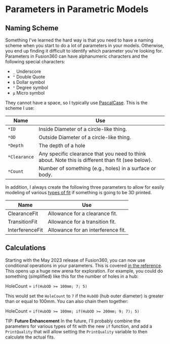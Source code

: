 # Parameters in Parametric Models

## Naming Scheme

Something I've learned the hard way is that you need to have a naming scheme
when you start to do a lot of parameters in your models. Otherwise, you end up
finding it difficult to identify which parameter you're looking for. Parameters
in Fusion360 can have alphanumeric characters and the following special
characters:

* `_` Underscore
* `"` Double Quote
* `$` Dollar symbol
* `°` Degree symbol
* `µ` Micro symbol

They cannot have a space, so I typically use
[PascalCase](https://en.wikipedia.org/wiki/Camel_case). This is the scheme I
use:

| Name         | Use                                                                                               |
| ------------ | ------------------------------------------------------------------------------------------------- |
| `*ID`        | Inside Diameter of a circle-like thing.                                                           |
| `*OD`        | Outside Diameter of a circle-like thing.                                                          |
| `*Depth`     | The depth of a hole                                                                               |
| `*Clearance` | Any specific clearance that you need to think about. Note this is different than fit (see below). |
| `*Count`     | Number of something (e.g., holes) in a surface or body.                                           |


In addition, I always create the following three parameters to allow for easily
modeling of various [types of fit](../mechanical/fit.md) if something is
going to be 3D printed.

| Name            | Use                                |
| --------------- | ---------------------------------- |
| ClearanceFit    | Allowance for a clearance fit.     |
| TransitionFit   | Allowance for a transition fit.    |
| InterferenceFit | Allowance for an interference fit. |


## Calculations

Starting with the May 2023 release of Fusion360, you can now use conditional
operations in your parameters. This is covered [in the
reference](https://help.autodesk.com/view/fusion360/ENU/?guid=GUID-76272551-3275-46C4-AE4D-10D58B408C20).
This opens up a huge new arena for exploration. For example, you could do
something (simplified) like this for the number of holes in a hub:

HoleCount = `if(HubOD >= 100mm; 7; 5)`

This would set the `HoleCount` to `7` if the `HubOD` (hub outer diameter) is
greater than or equal to 100mm. You can also chain them together:

HoleCount = `if(HubOD >= 100mm; if(HubOD >= 200mm; 9; 7); 5)`

TIP: **Future Enhancement** In the future, I'll probably combine the parameters
for various types of fit with the new `if` function, and add a `PrintQuality`
that will allow setting the `PrintQuality` variable to then calculate the actual
fits.